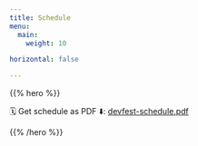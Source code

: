```yaml
---
title: Schedule
menu:
  main:
    weight: 10

horizontal: false

---
```


{{% hero %}}

🗓 Get schedule as PDF ⬇️: <a href="/devfest-2020-schedule.pdf" target="_blank">devfest-schedule.pdf</a>

{{% /hero %}}